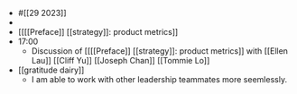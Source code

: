 - #[[29 2023]]
- 
- [[[[Preface]] [[strategy]]: product metrics]]
- 17:00
    - Discussion of [[[[Preface]] [[strategy]]: product metrics]] with [[Ellen Lau]] [[Cliff Yu]] [[Joseph Chan]] [[Tommie Lo]]
- [[gratitude dairy]]
    - I am able to work with other leadership teammates more seemlessly.

